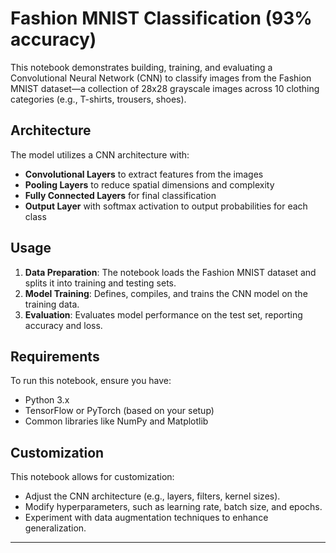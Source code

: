 # Fashion MNIST Classification (93% accuracy)

This notebook demonstrates building, training, and evaluating a Convolutional Neural Network (CNN) to classify images from the Fashion MNIST dataset—a collection of 28x28 grayscale images across 10 clothing categories (e.g., T-shirts, trousers, shoes).

## Architecture

The model utilizes a CNN architecture with:
- **Convolutional Layers** to extract features from the images
- **Pooling Layers** to reduce spatial dimensions and complexity
- **Fully Connected Layers** for final classification
- **Output Layer** with softmax activation to output probabilities for each class

## Usage

1. **Data Preparation**: The notebook loads the Fashion MNIST dataset and splits it into training and testing sets.
2. **Model Training**: Defines, compiles, and trains the CNN model on the training data.
3. **Evaluation**: Evaluates model performance on the test set, reporting accuracy and loss.

## Requirements

To run this notebook, ensure you have:
- Python 3.x
- TensorFlow or PyTorch (based on your setup)
- Common libraries like NumPy and Matplotlib

## Customization

This notebook allows for customization:
- Adjust the CNN architecture (e.g., layers, filters, kernel sizes).
- Modify hyperparameters, such as learning rate, batch size, and epochs.
- Experiment with data augmentation techniques to enhance generalization.

---
